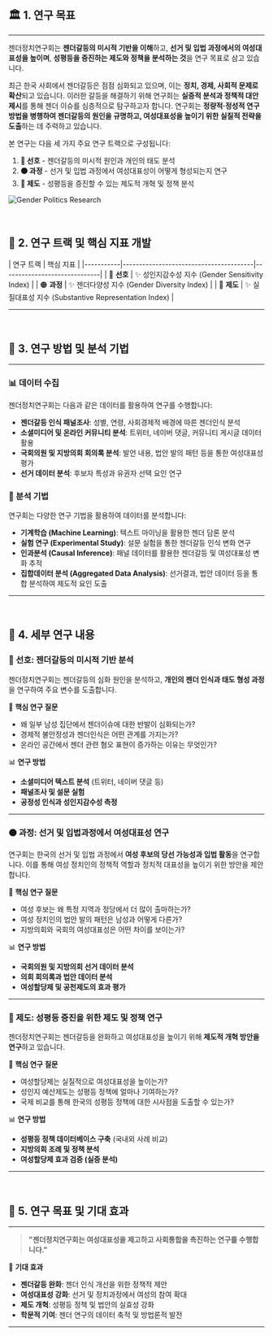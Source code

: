 
## 🏛 **1. 연구 목표**
---
젠더정치연구회는 **젠더갈등의 미시적 기반을 이해**하고, **선거 및 입법 과정에서의 여성대표성을 높이며**, **성평등을 증진하는 제도와 정책을 분석하는 것**을 연구 목표로 삼고 있습니다.

최근 한국 사회에서 젠더갈등은 점점 심화되고 있으며, 이는 **정치, 경제, 사회적 문제로 확산**되고 있습니다. 이러한 갈등을 해결하기 위해 연구회는 **실증적 분석과 정책적 대안 제시**를 통해 젠더 이슈를 심층적으로 탐구하고자 합니다. 연구회는 **정량적·정성적 연구 방법을 병행하여 젠더갈등의 원인을 규명하고, 여성대표성을 높이기 위한 실질적 전략을 도출**하는 데 주력하고 있습니다.

본 연구는 다음 세 가지 주요 연구 트랙으로 구성됩니다:
1. **🔴 선호** - 젠더갈등의 미시적 원인과 개인의 태도 분석
2. **🟠 과정** - 선거 및 입법 과정에서 여성대표성이 어떻게 형성되는지 연구
3. **🔵 제도** - 성평등을 증진할 수 있는 제도적 개혁 및 정책 분석

![Gender Politics Research](table.png)

&nbsp;
## 📌 **2. 연구 트랙 및 핵심 지표 개발**

| 연구 트랙 | 핵심 지표 |
|-----------|----------------------------------------|------------------------------|
| 🔴 **선호**  |  ✨ 성인지감수성 지수 (Gender Sensitivity Index) |
| 🟠 **과정**  |  ✨ 젠더다양성 지수 (Gender Diversity Index) |
| 🔵 **제도**  |  ✨ 실질대표성 지수 (Substantive Representation Index) |

---
&nbsp;
## 📝 **3. 연구 방법 및 분석 기법**
---
### **📊 데이터 수집**
젠더정치연구회는 다음과 같은 데이터를 활용하여 연구를 수행합니다:
-  **젠더갈등 인식 패널조사**: 성별, 연령, 사회경제적 배경에 따른 젠더인식 분석
-  **소셜미디어 및 온라인 커뮤니티 분석**: 트위터, 네이버 댓글, 커뮤니티 게시글 데이터 활용
-  **국회의원 및 지방의회 회의록 분석**: 발언 내용, 법안 발의 패턴 등을 통한 여성대표성 평가
-  **선거 데이터 분석**: 후보자 특성과 유권자 선택 요인 연구

### **🧠 분석 기법**
연구회는 다양한 연구 기법을 활용하여 데이터를 분석합니다:
-  **기계학습 (Machine Learning)**: 텍스트 마이닝을 활용한 젠더 담론 분석
-  **실험 연구 (Experimental Study)**: 설문 실험을 통한 젠더갈등 인식 변화 연구
-  **인과분석 (Causal Inference)**: 패널 데이터를 활용한 젠더갈등 및 여성대표성 변화 추적
-  **집합데이터 분석 (Aggregated Data Analysis)**: 선거결과, 법안 데이터 등을 통합 분석하여 제도적 요인 도출

---
&nbsp;
## 🔎 **4. 세부 연구 내용**

### **🔴 선호: 젠더갈등의 미시적 기반 분석**
젠더정치연구회는 젠더갈등의 심화 원인을 분석하고, **개인의 젠더 인식과 태도 형성 과정**을 연구하여 주요 변수를 도출합니다.

📌 **핵심 연구 질문**
- 왜 일부 남성 집단에서 젠더이슈에 대한 반발이 심화되는가?
- 경제적 불안정성과 젠더인식은 어떤 관계를 가지는가?
- 온라인 공간에서 젠더 관련 혐오 표현이 증가하는 이유는 무엇인가?

📊 **연구 방법**
-  **소셜미디어 텍스트 분석** (트위터, 네이버 댓글 등)
-  **패널조사 및 설문 실험**
-  **공정성 인식과 성인지감수성 측정**

---

### **🟠 과정: 선거 및 입법과정에서 여성대표성 연구**
연구회는 한국의 선거 및 입법 과정에서 **여성 후보의 당선 가능성과 입법 활동**을 연구합니다. 이를 통해 여성 정치인의 정책적 역할과 정치적 대표성을 높이기 위한 방안을 제안합니다.

📌 **핵심 연구 질문**
- 여성 후보는 왜 특정 지역과 정당에서 더 많이 출마하는가?
- 여성 정치인의 법안 발의 패턴은 남성과 어떻게 다른가?
- 지방의회와 국회의 여성대표성은 어떤 차이를 보이는가?

📊 **연구 방법**
-  **국회의원 및 지방의회 선거 데이터 분석**
-  **의회 회의록과 법안 데이터 분석**
-  **여성할당제 및 공천제도의 효과 평가**

---

### **🔵 제도: 성평등 증진을 위한 제도 및 정책 연구**
젠더정치연구회는 젠더갈등을 완화하고 여성대표성을 높이기 위해 **제도적 개혁 방안을 연구**하고 있습니다.

📌 **핵심 연구 질문**
- 여성할당제는 실질적으로 여성대표성을 높이는가?
- 성인지 예산제도는 성평등 정책에 얼마나 기여하는가?
- 국제 비교를 통해 한국의 성평등 정책에 대한 시사점을 도출할 수 있는가?

📊 **연구 방법**
-  **성평등 정책 데이터베이스 구축** (국내외 사례 비교)
-  **지방의회 조례 및 정책 분석**
-  **여성할당제 효과 검증 (실증 분석)**

---
&nbsp;
## 🎯 **5. 연구 목표 및 기대 효과**
---
> **"젠더정치연구회는 여성대표성을 제고하고 사회통합을 촉진하는 연구를 수행합니다."**

📌 **기대 효과**
-  **젠더갈등 완화**: 젠더 인식 개선을 위한 정책적 제안
-  **여성대표성 강화**: 선거 및 정치과정에서 여성의 참여 확대
- **제도 개혁**: 성평등 정책 및 법안의 실효성 강화
- **학문적 기여**: 젠더 연구의 데이터 축적 및 방법론적 발전

---